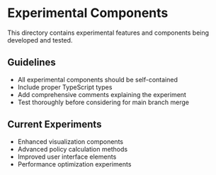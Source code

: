 # Experimental Components

This directory contains experimental features and components being developed and tested.

## Guidelines

- All experimental components should be self-contained
- Include proper TypeScript types
- Add comprehensive comments explaining the experiment
- Test thoroughly before considering for main branch merge

## Current Experiments

- Enhanced visualization components
- Advanced policy calculation methods
- Improved user interface elements
- Performance optimization experiments